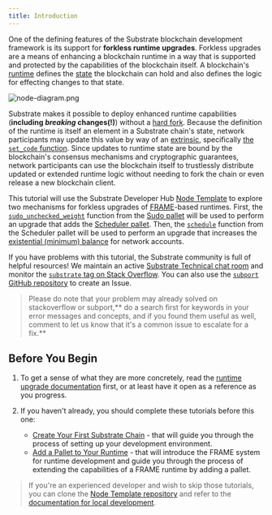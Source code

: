 ```yaml
---
title: Introduction
---
```


One of the defining features of the Substrate blockchain development framework is its support for
**forkless runtime upgrades**. Forkless upgrades are a means of enhancing a blockchain runtime in a
way that is supported and protected by the capabilities of the blockchain itself. A blockchain's
[runtime](../../knowledgebase/runtime) defines the [state](../../knowledgebase/runtime/storage) the
blockchain can hold and also defines the logic for effecting changes to that state. 

![node-diagram.png](assets/tutorials/upgrade-a-chain/node-diagram.png)

Substrate makes it possible to deploy enhanced runtime capabilities (**including _breaking_ changes(!)**)
without a [hard fork](../../knowledgebase/getting-started/glossary#fork). Because the definition of the
runtime is itself an element in a Substrate chain's state, network participants may update this
value by way of an [extrinsic](../../knowledgebase/learn-substrate/extrinsics), specifically
[the `set_code` function](https://substrate.dev/rustdocs/v3.0.0/frame_system/pallet/enum.Call.html#variant.set_code).
Since updates to runtime state are bound by the blockchain's consensus mechanisms and cryptographic
guarantees, network participants can use the blockchain itself to trustlessly distribute updated or
extended runtime logic without needing to fork the chain or even release a new blockchain client.

This tutorial will use the Substrate Developer Hub
[Node Template](https://github.com/substrate-developer-hub/substrate-node-template) to explore two
mechanisms for forkless upgrades of [FRAME](../../knowledgebase/runtime/frame)-based runtimes.
First, the
[`sudo_unchecked_weight`](https://substrate.dev/rustdocs/v3.0.0/pallet_sudo/enum.Call.html#variant.sudo_unchecked_weight)
function from the [Sudo pallet](../../knowledgebase/runtime/frame#sudo) will be used to perform an
upgrade that adds the [Scheduler pallet](../../knowledgebase/runtime/frame#scheduler). Then, the
[`schedule`](https://substrate.dev/rustdocs/v3.0.0/pallet_scheduler/enum.Call.html#variant.schedule)
function from the Scheduler pallet will be used to perform an upgrade that increases the
[existential (minimum) balance](../../knowledgebase/getting-started/glossary#existential-deposit)
for network accounts.

If you have problems with this tutorial, the Substrate community is full of helpful resources! We
maintain an active
[Substrate Technical chat room](https://matrix.to/#/#substrate-technical:matrix.org) and
monitor the
[`substrate` tag on Stack Overflow](https://stackoverflow.com/questions/tagged/substrate). You can
also use the [`subport` GitHub repository](https://github.com/paritytech/subport/issues/new) to
create an Issue.

> Please do note that your problem may already solved on stackoverflow or subport,**
> do a search first for keywords in your error messages and concepts, and if you found them useful
> as well, comment to let us know that it's a common issue to escalate for a fix.**

## Before You Begin

1. To get a sense of what they are more concretely, read the 
[runtime upgrade documentation](../../knowledgebase/runtime/upgrades) first, or at least have
it open as a reference as you progress.

2. If you haven't already, you should complete these tutorials before this one:
    - [Create Your First Substrate Chain](../../tutorials/create-your-first-substrate-chain/) - 
    that will guide you through the process of setting up your development environment. 
    - [Add a Pallet to Your Runtime](../../tutorials/add-a-pallet) - that will introduce the 
    FRAME system for runtime development and guide you through the process of extending the 
    capabilities of a FRAME runtime by adding a pallet.

> If you're an experienced developer and wish to skip those
> tutorials, you can clone the
> [Node Template repository](https://github.com/substrate-developer-hub/substrate-node-template) and
> refer to the
> [documentation for local development](https://github.com/substrate-developer-hub/substrate-node-template#getting-started).
